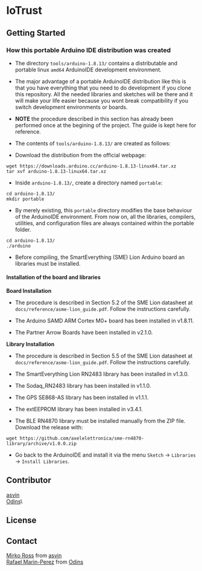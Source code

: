 # IoTrust

## Getting Started

### How this portable Arduino IDE distribution was created

- The directory `tools/arduino-1.8.13/` contains a distributable and portable
  linux `amd64` ArduinoIDE development environment.

- The major advantage of a portable ArduinoIDE distribution like this is that
  you have everything that you need to do development if you clone this
  repository. All the needed libraries and sketches will be there and it will
  make your life easier because you wont break compatibility if you switch
  development environments or boards.

- **NOTE** the procedure described in this section has already been performed
  once at the begining of the project. The guide is kept here for reference.

- The contents of `tools/arduino-1.8.13/` are created as follows:

- Download the distribution from the official webpage:

```
wget https://downloads.arduino.cc/arduino-1.8.13-linux64.tar.xz
tar xvf arduino-1.8.13-linux64.tar.xz
```


- Inside `arduino-1.8.13/`, create a directory named `portable`:

```
cd arduino-1.8.13/
mkdir portable
```

- By merely existing, this `portable` directory modifies the base behaviour of
  the ArduinoIDE environment. From now on, all the libraries, compilers,
  utilities, and configuration files are always contained within the portable
  folder.

```
cd arduino-1.8.13/
./arduino
```

- Before compiling, the SmartEverything (SME) Lion Arduino board an libraries
  must be installed.

#### Installation of the board and libraries

**Board Installation**

- The procedure is described in Section 5.2 of the SME Lion datasheet at
  `docs/reference/asme-lion_guide.pdf`. Follow the instructions carefully.

- The Arduino SAMD ARM Cortex M0+ board has been installed in v1.8.11.
- The Partner Arrow Boards have been installed in v2.1.0.

**Library Installation**

- The procedure is described in Section 5.5 of the SME Lion datasheet at
  `docs/reference/asme-lion_guide.pdf`. Follow the instructions carefully.

- The SmartEverything Lion RN2483 library has been installed in v1.3.0.
- The Sodaq_RN2483 library has been installed in v1.1.0.
- The GPS SE868-AS library has been installed in v1.1.1.
- The extEEPROM library has been installed in v3.4.1.

- The BLE RN4870 library must be installed manually from the ZIP file. Download the release with:

```
wget https://github.com/axelelettronica/sme-rn4870-library/archive/v1.0.0.zip 
```

- Go back to the ArduinoIDE and install it via the menu `Sketch` -> `Libraries` ->  `Install Libraries`.


## Contributor

[asvin](https://asvin.io)\
[Odins](https://www.odins.es)\

## License

## Contact

[Mirko Ross](m.ross@asvin.io) from [asvin](https://asvin.io)\
[Rafael Marin-Perez](https://www.odins.es) from [Odins](https://www.odins.es)
